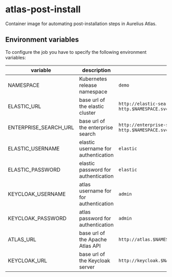 # atlas-post-install
Container image for automating post-installation steps in Aurelius Atlas.

## Environment variables
To configure the job you have to specify the following environment variables:

| variable | description | default |
| - | - | - |
| NAMESPACE | Kubernetes release namespace | `demo` |
| ELASTIC_URL | base url of the elastic cluster | `http://elastic-search-es-http.$NAMESPACE.svc.cluster.local:9200/` |
| ENTERPRISE_SEARCH_URL | base url of the enterprise search | `http://enterprise-search-ent-http.$NAMESPACE.svc.cluster.local:3002/` |
| ELASTIC_USERNAME | elastic username for authentication | `elastic`|
| ELASTIC_PASSWORD | elastic password for authentication | `elastic`|
| KEYCLOAK_USERNAME | atlas username for for authentication | `admin` |
| KEYCLOAK_PASSWORD | atlas password for authentication | `admin` |
| ATLAS_URL | base url of the Apache Atlas API | `http://atlas.$NAMESPACE.svc.cluster.local:21000/api/atlas` |
| KEYCLOAK_URL | base url of the Keycloak server | `http://keycloak.$NAMESPACE.svc.cluster.local:8080/auth/` |
